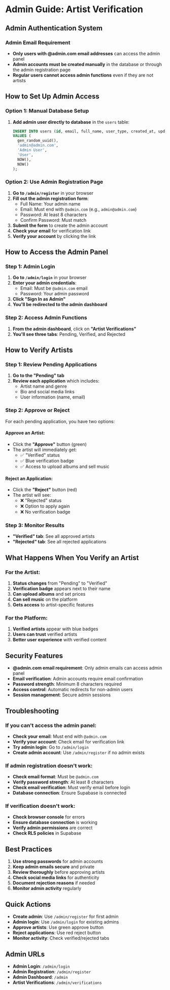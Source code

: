 # Admin Guide: Artist Verification

## Admin Authentication System

### Admin Email Requirement
- **Only users with @admin.com email addresses** can access the admin panel
- **Admin accounts must be created manually** in the database or through the admin registration page
- **Regular users cannot access admin functions** even if they are not artists

## How to Set Up Admin Access

### Option 1: Manual Database Setup
1. **Add admin user directly to database** in the `users` table:
   ```sql
   INSERT INTO users (id, email, full_name, user_type, created_at, updated_at)
   VALUES (
     gen_random_uuid(),
     'admin@admin.com',
     'Admin User',
     'User',
     NOW(),
     NOW()
   );
   ```

### Option 2: Use Admin Registration Page
1. **Go to `/admin/register`** in your browser
2. **Fill out the admin registration form**:
   - Full Name: Your admin name
   - Email: Must end with `@admin.com` (e.g., `admin@admin.com`)
   - Password: At least 8 characters
   - Confirm Password: Must match
3. **Submit the form** to create the admin account
4. **Check your email** for verification link
5. **Verify your account** by clicking the link

## How to Access the Admin Panel

### Step 1: Admin Login
1. **Go to `/admin/login`** in your browser
2. **Enter your admin credentials**:
   - Email: Must be `@admin.com` email
   - Password: Your admin password
3. **Click "Sign In as Admin"**
4. **You'll be redirected to the admin dashboard**

### Step 2: Access Admin Functions
1. **From the admin dashboard**, click on **"Artist Verifications"**
2. **You'll see three tabs**: Pending, Verified, and Rejected

## How to Verify Artists

### Step 1: Review Pending Applications
1. **Go to the "Pending" tab**
2. **Review each application** which includes:
   - Artist name and genre
   - Bio and social media links
   - User information (name, email)

### Step 2: Approve or Reject
For each pending application, you have two options:

#### **Approve an Artist:**
- Click the **"Approve"** button (green)
- The artist will immediately get:
  - ✅ "Verified" status
  - ✅ Blue verification badge
  - ✅ Access to upload albums and sell music

#### **Reject an Application:**
- Click the **"Reject"** button (red)
- The artist will see:
  - ❌ "Rejected" status
  - ❌ Option to apply again
  - ❌ No verification badge

### Step 3: Monitor Results
- **"Verified" tab**: See all approved artists
- **"Rejected" tab**: See all rejected applications

## What Happens When You Verify an Artist

### For the Artist:
1. **Status changes** from "Pending" to "Verified"
2. **Verification badge** appears next to their name
3. **Can upload albums** and set prices
4. **Can sell music** on the platform
5. **Gets access** to artist-specific features

### For the Platform:
1. **Verified artists** appear with blue badges
2. **Users can trust** verified artists
3. **Better user experience** with verified content

## Security Features

- **@admin.com email requirement**: Only admin emails can access admin panel
- **Email verification**: Admin accounts require email confirmation
- **Password strength**: Minimum 8 characters required
- **Access control**: Automatic redirects for non-admin users
- **Session management**: Secure admin sessions

## Troubleshooting

### If you can't access the admin panel:
- **Check your email**: Must end with `@admin.com`
- **Verify your account**: Check email for verification link
- **Try admin login**: Go to `/admin/login`
- **Create admin account**: Use `/admin/register` if no admin exists

### If admin registration doesn't work:
- **Check email format**: Must be `@admin.com`
- **Verify password strength**: At least 8 characters
- **Check email verification**: Must verify email before login
- **Database connection**: Ensure Supabase is connected

### If verification doesn't work:
- **Check browser console** for errors
- **Ensure database connection** is working
- **Verify admin permissions** are correct
- **Check RLS policies** in Supabase

## Best Practices

1. **Use strong passwords** for admin accounts
2. **Keep admin emails secure** and private
3. **Review thoroughly** before approving artists
4. **Check social media links** for authenticity
5. **Document rejection reasons** if needed
6. **Monitor admin activity** regularly

## Quick Actions

- **Create admin**: Use `/admin/register` for first admin
- **Admin login**: Use `/admin/login` for existing admins
- **Approve artists**: Use green approve button
- **Reject applications**: Use red reject button
- **Monitor activity**: Check verified/rejected tabs

## Admin URLs

- **Admin Login**: `/admin/login`
- **Admin Registration**: `/admin/register`
- **Admin Dashboard**: `/admin`
- **Artist Verifications**: `/admin/verifications` 